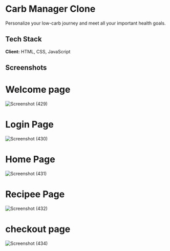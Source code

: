 # Carb Manager Clone

Personalize your low-carb journey and meet all your important health goals. 




## Tech Stack

**Client:** HTML, CSS, JavaScript

## Screenshots

# Welcome page
![Screenshot (429)](https://user-images.githubusercontent.com/81003403/207112550-fe72d8c1-3f54-4573-b12e-80339318e875.png)

# Login Page
![Screenshot (430)](https://user-images.githubusercontent.com/81003403/207112717-68fd921b-1e91-44ac-9485-6d53fb1ec590.png)


# Home Page
![Screenshot (431)](https://user-images.githubusercontent.com/81003403/207113101-1844ccf0-568d-4dfb-b73b-9773adb73fbd.png)


# Recipee Page
![Screenshot (432)](https://user-images.githubusercontent.com/81003403/207113247-98fed7e8-d1d0-4941-8277-4d9c71cac3ce.png)

# checkout page
![Screenshot (434)](https://user-images.githubusercontent.com/81003403/207113680-e16c0f16-400c-4679-bab7-945ce52e5ca2.png)
